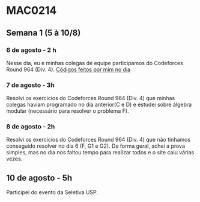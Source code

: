 # MAC0214

## Semana 1 (5 à 10/8)
### 6 de agosto - 2 h
Nesse dia, eu e minhas colegas de equipe participamos do Codeforces Round 964 (Div. 4).
[Códigos feitos por mim no dia](Contest/Codeforces/Round_964/No_dia)

### 7 de agosto - 3h
Resolvi os exercicios do Codeforces Round 964 (Div. 4) que minhas colegas haviam programado no dia anterior(C e D) e estudei sobre álgebra modular (necessário para resolver o problema F).

### 8 de agosto - 2h
Resolvi os exercicios do Codeforces Round 964 (Div. 4) que não tinhamos conseguido resolver no dia 6 (F, G1 e G2). De forma geral, achei a prova simples, mas no dia nos faltou tempo para realizar todos e o site caiu várias vezes.

## 10 de agosto - 5h
Participei do evento da Seletiva USP.
